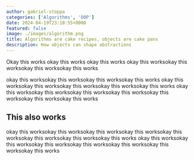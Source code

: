 ```yaml
---
author: gabriel-stoppa
categories: ['Algorithms', 'OOP']
date: 2024-04-19T23:10:55+0000
featured: false
image: ./images/algorithm.png
title: Algorithms are cake recipes, objects are cake pans
description: How objects can shape abstractions
---
```


Okay this works okay this works okay this works
okay this worksokay this worksokay this worksokay this works

okay this worksokay this worksokay this worksokay this works
okay this worksokay this worksokay this worksokay this worksokay this works
okay this worksokay this worksokay this worksokay this worksokay this worksokay this worksokay this works

## This also works

okay this worksokay this worksokay this worksokay this worksokay this worksokay this worksokay this worksokay this works
okay this worksokay this worksokay this worksokay this worksokay this worksokay this worksokay this works